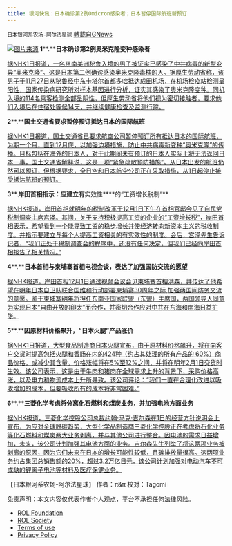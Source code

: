 ```yaml
---
title: 银河快讯：日本确诊第2例Omicron感染者；日本暂停国际航班新预订
---
```

`日本银河系农场-阿尔法星球` [轉載自GNews](https://gnews.org/zh-hans/1719694/)

![](https://assets.gnews.org/wp-content/uploads/2021/12/图片1-18.png)[图片来源](https://udn.com/)
**1****.****日本确诊第2例奥米克隆变种感染者**

[据NHK1日报道，一名从南美洲秘鲁入境的男子被证实已感染了中共病毒的新型变异“奥米克隆”。这是日本第二例确诊感染奥米克隆毒株的人。据厚生劳动省称，该男子于11月27日从秘鲁经中东卡塔尔首都多哈抵达成田机场，在机场检疫站检测呈阳性，国家传染病研究所对样本基因进行分析，证实其感染了奥米克隆变种。同机入境的114名乘客检测全部呈阴性，但厚生劳动省将他们视为密切接触者，要求他们入境后在住宿处等候14天，并继续健康检查及监测行踪。](https://www3.nhk.or.jp/news/html/20211201/k10013370381000.html)

**2****.****国土交通省要求暂停预订抵达日本的国际航班**

[据NHK1日报道，国土交通省已要求航空公司暂停预订所有抵达日本的国际航班，为期一个月，直到12月底，以加强边境措施，防止中共病毒新变种“奥米克隆”的传播。目标包括在海外的日本人，对于此期间未有预订的日本人实际上将无法返回日本一事，国土交通省解释说，这是一项“紧急疏散预防措施”。从日本出发的航班仍然可以预订，但根据要求，全日空和日本航空公司正在采取措施，从1日起停止接受抵达航班的预订。](https://www3.nhk.or.jp/news/html/20211201/k10013369861000.html)

**3****.****岸田首相指示：应建立有****实效性****的“工资增长税制“**

[据NHK报道，岸田首相就明年的税制改革于12月1日下午在首相官邸会见了自民党税制调查主席宫泽。其间，关于支持积极提高工资的企业的“工资增长税”，岸田首相表示，希望看到一个能导致工资的稳步增长并使经济转向新资本主义的税收制度。并指示要建立与每个人提高工资相关的有实效性的制度。会后，宫泽先生告诉记者，“我们正处于税制调查会的程序中，还没有任何决定，但我们已经向岸田首相报告了相关情况。”](https://www3.nhk.or.jp/news/html/20211201/k10013370421000.html?utm_int=news-politics_contents_list-items_002)

**4****.****日本首相与柬埔寨首相电视会谈，表达了加强国防交流的愿望**

[据NHK报道，岸田首相12月1日通过视频会议会见柬埔寨首相洪森，并传达了他希望在明年日本自卫队联合国维和行动部署柬埔寨30周年之际,加强两国间防务交流的意愿。鉴于柬埔寨明年将担任东南亚国家联盟（东盟）主席国，两国领导人同意为实现日本“自由开放的印太”而合作，并密切合作应对中共在东海和南海日益扩张。](https://www3.nhk.or.jp/news/html/20211201/k10013369681000.html?utm_int=news-politics_contents_list-items_007)

**5****.****因原材料价格飙升，“日本火腿”产品涨价**

[据NHK1日报道，大型食品制造商日本火腿宣布，由于原材料价格飙升，将在向客户交货时提高包括火腿和香肠在内的424种（约占其处理的所有产品的 60%）商品价格，或减少其含量。价格涨幅将在5%至12%之间，并将在明年2月1日交货时生效。该公司表示，这是由于牛肉和猪肉在全球需求上升的背景下，采购价格高涨，以及电力和物流成本上升所导致。该公司评论：“我们一直在合理化改进以吸收增加的成本，但要吸收所有的成本将非常困难。”](https://www3.nhk.or.jp/news/html/20211201/k10013370791000.html?utm_int=news-business_contents_news-main_002)

**6****.****三菱化学考虑将分离化石燃料和煤炭业务，并加强电池方面业务**

[据NHK报道，三菱化学控股公司总裁约翰·马克·吉尔森在1日的经营方针说明会上宣布，为应对全球脱碳趋势，大型化学品制造商三菱化学控股正在考虑将石化业务等化石燃料和煤炭两大业务剥离，并与其他公司进行整合。因电池的需求日益增加，未来，该公司计划加强其电池方面的业务。吉尔森先生列举了将这两项业务被剥离的原因，因为它们未来在日本的增长可能性较低，且碳排放量很高。这两项业务约占集团总销售额的20%，超过3.2万亿日元，该公司计划加强对电动汽车不可或缺的锂离子电池等材料及医疗保健业务。](https://www3.nhk.or.jp/news/html/20211201/k10013370641000.html?utm_int=news-business_contents_news-main_003)

【日本银河系农场-阿尔法星球】
作者：π&π
校对：Tagomi

 

免责声明：本文内容仅代表作者个人观点，平台不承担任何法律风险。

- [ROL Foundation](https://rolfoundation.org/)
- [ROL Society](https://rolsociety.org/)
- [Terms of use](https://gnews.org/terms-of-use-3/)
- [Privacy Policy](https://gnews.org/privacy-policy/)
